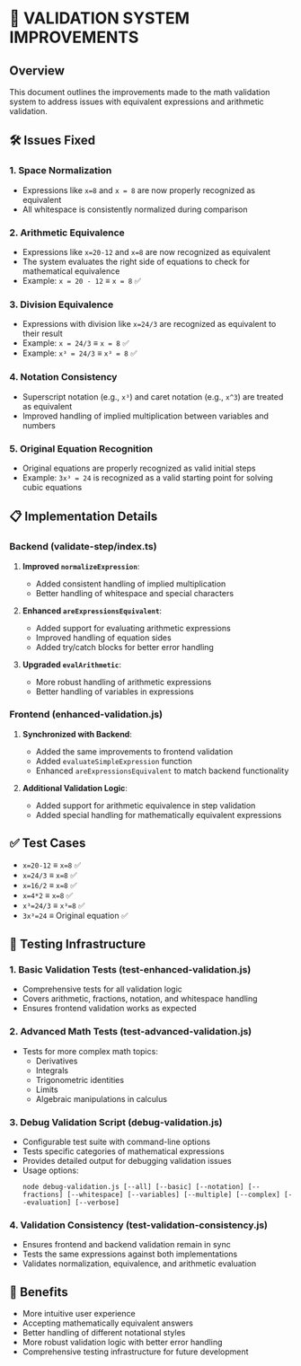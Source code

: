 # 🔧 VALIDATION SYSTEM IMPROVEMENTS

## Overview
This document outlines the improvements made to the math validation system to address issues with equivalent expressions and arithmetic validation.

## 🛠️ Issues Fixed

### 1. Space Normalization
- Expressions like `x=8` and `x = 8` are now properly recognized as equivalent
- All whitespace is consistently normalized during comparison

### 2. Arithmetic Equivalence
- Expressions like `x=20-12` and `x=8` are now recognized as equivalent
- The system evaluates the right side of equations to check for mathematical equivalence
- Example: `x = 20 - 12` ≡ `x = 8` ✅

### 3. Division Equivalence
- Expressions with division like `x=24/3` are recognized as equivalent to their result
- Example: `x = 24/3` ≡ `x = 8` ✅
- Example: `x³ = 24/3` ≡ `x³ = 8` ✅

### 4. Notation Consistency
- Superscript notation (e.g., `x³`) and caret notation (e.g., `x^3`) are treated as equivalent
- Improved handling of implied multiplication between variables and numbers

### 5. Original Equation Recognition
- Original equations are properly recognized as valid initial steps
- Example: `3x³ = 24` is recognized as a valid starting point for solving cubic equations

## 📋 Implementation Details

### Backend (validate-step/index.ts)
1. **Improved `normalizeExpression`**:
   - Added consistent handling of implied multiplication
   - Better handling of whitespace and special characters

2. **Enhanced `areExpressionsEquivalent`**:
   - Added support for evaluating arithmetic expressions
   - Improved handling of equation sides
   - Added try/catch blocks for better error handling

3. **Upgraded `evalArithmetic`**:
   - More robust handling of arithmetic expressions
   - Better handling of variables in expressions

### Frontend (enhanced-validation.js)
1. **Synchronized with Backend**:
   - Added the same improvements to frontend validation
   - Added `evaluateSimpleExpression` function
   - Enhanced `areExpressionsEquivalent` to match backend functionality

2. **Additional Validation Logic**:
   - Added support for arithmetic equivalence in step validation
   - Added special handling for mathematically equivalent expressions

## ✅ Test Cases
- `x=20-12` ≡ `x=8` ✅
- `x=24/3` ≡ `x=8` ✅
- `x=16/2` ≡ `x=8` ✅
- `x=4*2` ≡ `x=8` ✅
- `x³=24/3` ≡ `x³=8` ✅
- `3x³=24` ≡ Original equation ✅

## 🧪 Testing Infrastructure

### 1. Basic Validation Tests (test-enhanced-validation.js)
- Comprehensive tests for all validation logic
- Covers arithmetic, fractions, notation, and whitespace handling
- Ensures frontend validation works as expected

### 2. Advanced Math Tests (test-advanced-validation.js)
- Tests for more complex math topics:
  - Derivatives
  - Integrals
  - Trigonometric identities
  - Limits
  - Algebraic manipulations in calculus

### 3. Debug Validation Script (debug-validation.js)
- Configurable test suite with command-line options
- Tests specific categories of mathematical expressions
- Provides detailed output for debugging validation issues
- Usage options:
  ```
  node debug-validation.js [--all] [--basic] [--notation] [--fractions] [--whitespace] [--variables] [--multiple] [--complex] [--evaluation] [--verbose]
  ```

### 4. Validation Consistency (test-validation-consistency.js)
- Ensures frontend and backend validation remain in sync
- Tests the same expressions against both implementations
- Validates normalization, equivalence, and arithmetic evaluation

## 🚀 Benefits
- More intuitive user experience
- Accepting mathematically equivalent answers
- Better handling of different notational styles
- More robust validation logic with better error handling
- Comprehensive testing infrastructure for future development
